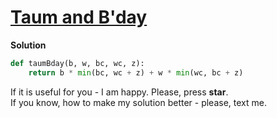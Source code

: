 # [Taum and B'day](https://www.hackerrank.com/challenges/taum-and-bday)

**Solution**
<br>
```python
def taumBday(b, w, bc, wc, z):
    return b * min(bc, wc + z) + w * min(wc, bc + z)
```

If it is useful for you - I am happy. Please, press **star**.
<br>
If you know, how to make my solution better - please, text me.
